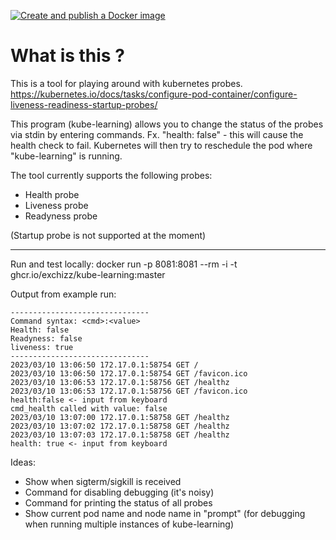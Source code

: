 [![Create and publish a Docker image](https://github.com/Exchizz/kube-learning/actions/workflows/go.yml/badge.svg)](https://github.com/Exchizz/kube-learning/actions/workflows/go.yml)
# What is this ? 
This is a tool for playing around with kubernetes probes.
https://kubernetes.io/docs/tasks/configure-pod-container/configure-liveness-readiness-startup-probes/


This program (kube-learning) allows you to change the status of the probes via stdin by entering commands. Fx. "health: false" - this will cause the health check to fail. Kubernetes will then try to reschedule the pod where "kube-learning" is running.

The tool currently supports the following probes:
 - Health probe
 - Liveness probe 
 - Readyness probe

(Startup probe is not supported at the moment)

---

Run and test locally:
docker run -p 8081:8081 --rm -i -t ghcr.io/exchizz/kube-learning:master


Output from example run:

```
-------------------------------
Command syntax: <cmd>:<value>
Health: false
Readyness: false
liveness: true
-------------------------------
2023/03/10 13:06:50 172.17.0.1:58754 GET /
2023/03/10 13:06:50 172.17.0.1:58754 GET /favicon.ico
2023/03/10 13:06:53 172.17.0.1:58756 GET /healthz
2023/03/10 13:06:53 172.17.0.1:58756 GET /favicon.ico
health:false <- input from keyboard
cmd_health called with value: false
2023/03/10 13:07:00 172.17.0.1:58758 GET /healthz
2023/03/10 13:07:02 172.17.0.1:58758 GET /healthz
2023/03/10 13:07:03 172.17.0.1:58758 GET /healthz
health: true <- input from keyboard
```



Ideas:
 - Show when sigterm/sigkill is received
 - Command for disabling debugging (it's noisy)
 - Command for printing the status of all probes
 - Show current pod name and node name in "prompt" (for debugging when running multiple instances of kube-learning)
